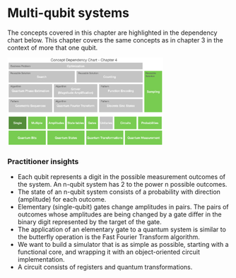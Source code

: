 # Multi-qubit systems

The concepts covered in this chapter are highlighted in the dependency chart below. 
This chapter covers the same concepts as in chapter 3 in the context of more that one qubit.

<img src="images/ch04_dependency_chart.png" width="70%">

### Practitioner insights

* Each qubit represents a digit in the possible measurement outcomes of the system. An n-qubit system has 2 to the power n possible outcomes.
* The state of an n-qubit system consists of a probability with direction (amplitude) for each outcome.
* Elementary (single-qubit) gates change amplitudes in pairs. The pairs of outcomes whose amplitudes are being changed by a gate differ in the binary digit represented by the target of the gate.
* The application of an elementary gate to a quantum system is similar to the butterfly operation is the Fast Fourier Transform algorithm.
* We want to build a simulator that is as simple as possible, starting with a functional core, and wrapping it with an object-oriented circuit implementation.
* A circuit consists of registers and quantum transformations. 

